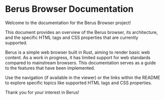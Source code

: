 # Berus Browser Documentation

Welcome to the documentation for the Berus Browser project!

This document provides an overview of the Berus browser, its architecture, and the specific HTML tags and CSS properties that are currently supported.

Berus is a simple web browser built in Rust, aiming to render basic web content. As a work in progress, it has limited support for web standards compared to mainstream browsers. This documentation serves as a guide to the features that have been implemented.

Use the navigation (if available in the viewer) or the links within the README to explore specific topics like supported HTML tags and CSS properties.

Thank you for your interest in Berus!